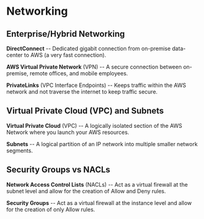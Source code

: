 # Networking

## Enterprise/Hybrid Networking

**DirectConnect** -- Dedicated gigabit connection from on-premise data-center to AWS (a very fast connection).

**AWS Virtual Private Network** (VPN) -- A secure connection between on-premise, remote offices, and mobile employees.

**PrivateLinks** (VPC Interface Endpoints) -- Keeps traffic within the AWS network and not traverse the internet to keep traffic secure.

## Virtual Private Cloud (VPC) and Subnets

**Virtual Private Cloud** (VPC) -- A logically isolated section of the AWS Network where you launch your AWS resources.

**Subnets** -- A logical partition of an IP network into multiple smaller network segments.

## Security Groups vs NACLs

**Network Access Control Lists** (NACLs) -- Act as a virtual firewall at the subnet level and allow for the creation of Allow and Deny rules.

**Security Groups** -- Act as a virtual firewall at the instance level and allow for the creation of only Allow rules.

